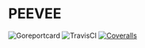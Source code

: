 # PEEVEE

![Goreportcard](https://goreportcard.com/badge/github.com/migueleliasweb/peevee)
![TravisCI](https://travis-ci.org/migueleliasweb/peevee.svg?branch=master)
[![Coveralls](https://coveralls.io/repos/github/migueleliasweb/peevee/badge.svg?branch=master)](https://coveralls.io/github/migueleliasweb/peevee?branch=master)
